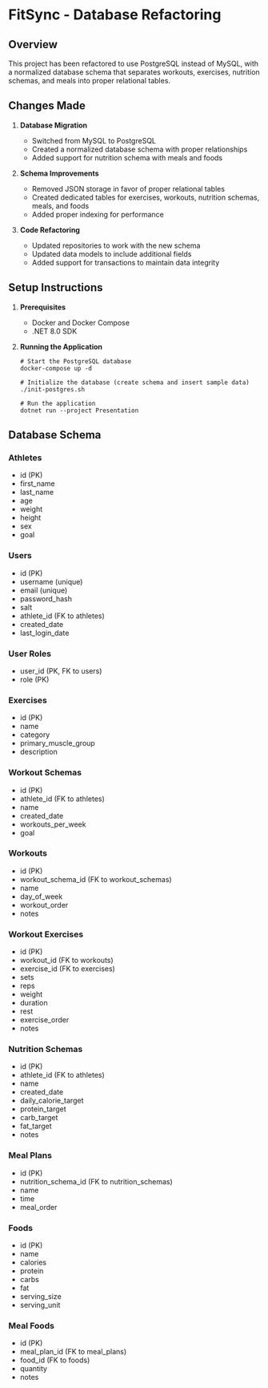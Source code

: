 # FitSync - Database Refactoring

## Overview

This project has been refactored to use PostgreSQL instead of MySQL, with a normalized database schema that separates workouts, exercises, nutrition schemas, and meals into proper relational tables.

## Changes Made

1. **Database Migration**
   - Switched from MySQL to PostgreSQL
   - Created a normalized database schema with proper relationships
   - Added support for nutrition schema with meals and foods

2. **Schema Improvements**
   - Removed JSON storage in favor of proper relational tables
   - Created dedicated tables for exercises, workouts, nutrition schemas, meals, and foods
   - Added proper indexing for performance

3. **Code Refactoring**
   - Updated repositories to work with the new schema
   - Updated data models to include additional fields
   - Added support for transactions to maintain data integrity

## Setup Instructions

1. **Prerequisites**
   - Docker and Docker Compose
   - .NET 8.0 SDK

2. **Running the Application**
   ```
   # Start the PostgreSQL database
   docker-compose up -d
   
   # Initialize the database (create schema and insert sample data)
   ./init-postgres.sh
   
   # Run the application
   dotnet run --project Presentation
   ```

## Database Schema

### Athletes
- id (PK)
- first_name
- last_name
- age
- weight
- height
- sex
- goal

### Users
- id (PK)
- username (unique)
- email (unique)
- password_hash
- salt
- athlete_id (FK to athletes)
- created_date
- last_login_date

### User Roles
- user_id (PK, FK to users)
- role (PK)

### Exercises
- id (PK)
- name
- category
- primary_muscle_group
- description

### Workout Schemas
- id (PK)
- athlete_id (FK to athletes)
- name
- created_date
- workouts_per_week
- goal

### Workouts
- id (PK)
- workout_schema_id (FK to workout_schemas)
- name
- day_of_week
- workout_order
- notes

### Workout Exercises
- id (PK)
- workout_id (FK to workouts)
- exercise_id (FK to exercises)
- sets
- reps
- weight
- duration
- rest
- exercise_order
- notes

### Nutrition Schemas
- id (PK)
- athlete_id (FK to athletes)
- name
- created_date
- daily_calorie_target
- protein_target
- carb_target
- fat_target
- notes

### Meal Plans
- id (PK)
- nutrition_schema_id (FK to nutrition_schemas)
- name
- time
- meal_order

### Foods
- id (PK)
- name
- calories
- protein
- carbs
- fat
- serving_size
- serving_unit

### Meal Foods
- id (PK)
- meal_plan_id (FK to meal_plans)
- food_id (FK to foods)
- quantity
- notes 